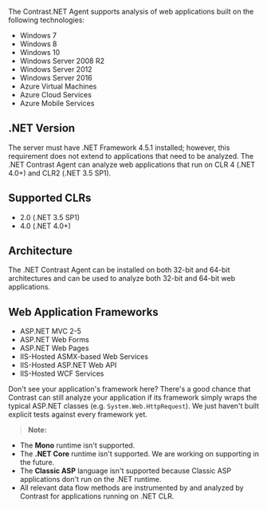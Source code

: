 <!--
title: ".NET Agent Supported Technologies"
description: "List of technologies supported by the .NET agent"
tags: "installation supported technologies agent .Net"
-->

The Contrast.NET Agent supports analysis of web applications built on the following technologies:

* Windows 7
* Windows 8
* Windows 10
* Windows Server 2008 R2
* Windows Server 2012
* Windows Server 2016
* Azure Virtual Machines 
* Azure Cloud Services
* Azure Mobile Services
 
## .NET Version
The server must have .NET Framework 4.5.1 installed; however, this requirement does not extend to applications that need to be analyzed. The .NET Contrast Agent can analyze web applications that run on CLR 4 (.NET 4.0+) and CLR2 (.NET 3.5 SP1). 

## Supported CLRs
* 2.0 (.NET 3.5 SP1)
* 4.0 (.NET 4.0+)

## Architecture
The .NET Contrast Agent can be installed on both 32-bit and 64-bit architectures and can be used to analyze both 32-bit and 64-bit web applications. 

## Web Application Frameworks
* ASP.NET MVC 2-5
* ASP.NET Web Forms
* ASP.NET Web Pages
* IIS-Hosted ASMX-based Web Services
* IIS-Hosted ASP.NET Web API
* IIS-Hosted WCF Services

Don't see your application's framework here? There's a good chance that Contrast can still analyze your application if its framework simply wraps the typical ASP.NET classes (e.g. ```System.Web.HttpRequest```). We just haven't built explicit tests against every framework yet. 

>**Note:** 
* The **Mono** runtime isn't supported.  
* The **.NET Core** runtime isn't supported.  We are working on supporting in the future.
* The **Classic ASP** language isn't supported because Classic ASP applications don't run on the .NET runtime. 
* All relevant data flow methods are instrumented by and analyzed by Contrast for applications running on .NET CLR.
